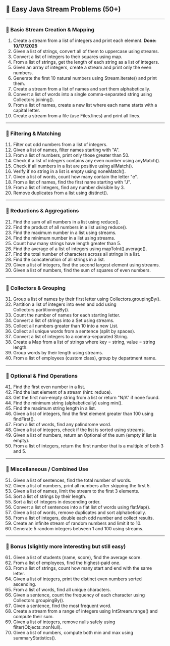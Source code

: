 ## 🧩 Easy Java Stream Problems (50+)

---
### 🔹 Basic Stream Creation & Mapping
1. Create a stream from a list of integers and print each element. **Done: 10/17/2025**
2. Given a list of strings, convert all of them to uppercase using streams.
3. Convert a list of integers to their squares using map.
4. From a list of strings, get the length of each string as a list of integers.
5. Given an array of integers, create a stream and print only the even numbers.
6. Generate the first 10 natural numbers using Stream.iterate() and print them.
7. Create a stream from a list of names and sort them alphabetically.
8. Convert a list of words into a single comma-separated string using Collectors.joining().
9. From a list of names, create a new list where each name starts with a capital letter.
10. Create a stream from a file (use Files.lines) and print all lines.

---
### 🔹 Filtering & Matching
11. Filter out odd numbers from a list of integers.
12. Given a list of names, filter names starting with "A".
13. From a list of numbers, print only those greater than 50.
14. Check if a list of integers contains any even number using anyMatch().
15. Check if all numbers in a list are positive using allMatch().
16. Verify if no string in a list is empty using noneMatch().
17. Given a list of words, count how many contain the letter "e".
18. From a list of names, find the first name starting with "J".
19. From a list of integers, find any number divisible by 3.
20. Remove duplicates from a list using distinct().

---
### 🔹 Reductions & Aggregations
21. Find the sum of all numbers in a list using reduce().
22. Find the product of all numbers in a list using reduce().
23. Find the maximum number in a list using streams.
24. Find the minimum number in a list using streams.
25. Count how many strings have length greater than 5.
26. Find the average of a list of integers using mapToInt().average().
27. Find the total number of characters across all strings in a list.
28. Find the concatenation of all strings in a list.
29. Given a list of integers, find the second largest element using streams.
30. Given a list of numbers, find the sum of squares of even numbers.

---
### 🔹 Collectors & Grouping
31. Group a list of names by their first letter using Collectors.groupingBy().
32. Partition a list of integers into even and odd using Collectors.partitioningBy().
33. Count the number of names for each starting letter.
34. Convert a list of strings into a Set using streams.
35. Collect all numbers greater than 10 into a new List.
36. Collect all unique words from a sentence (split by spaces).
37. Convert a list of integers to a comma-separated String.
38. Create a Map from a list of strings where key = string, value = string length.
39. Group words by their length using streams.
40. From a list of employees (custom class), group by department name.

---
### 🔹 Optional & Find Operations
41. Find the first even number in a list.
42. Find the last element of a stream (hint: reduce).
43. Get the first non-empty string from a list or return "N/A" if none found.
44. Find the minimum string (alphabetically) using min().
45. Find the maximum string length in a list.
46. Given a list of integers, find the first element greater than 100 using findFirst().
47. From a list of words, find any palindrome word.
48. Given a list of integers, check if the list is sorted using streams.
49. Given a list of numbers, return an Optional of the sum (empty if list is empty).
50. From a list of integers, return the first number that is a multiple of both 3 and 5.

---
### 🔹 Miscellaneous / Combined Use
51. Given a list of sentences, find the total number of words.
52. Given a list of numbers, print all numbers after skipping the first 5.
53. Given a list of names, limit the stream to the first 3 elements.
54. Sort a list of strings by their length.
55. Sort a list of integers in descending order.
56. Convert a list of sentences into a flat list of words using flatMap().
57. Given a list of words, remove duplicates and sort alphabetically.
58. From a list of integers, double each odd number and collect results.
59. Create an infinite stream of random numbers and limit it to 10.
60. Generate 5 random integers between 1 and 100 using streams.

---
### 🧠 Bonus (slightly more interesting but still easy)
61. Given a list of students (name, score), find the average score.
62. From a list of employees, find the highest-paid one.
63. From a list of strings, count how many start and end with the same letter.
64. Given a list of integers, print the distinct even numbers sorted ascending.
65. From a list of words, find all unique characters.
66. Given a sentence, count the frequency of each character using Collectors.groupingBy().
67. Given a sentence, find the most frequent word.
68. Create a stream from a range of integers using IntStream.range() and compute their sum.
69. Given a list of integers, remove nulls safely using filter(Objects::nonNull).
70. Given a list of numbers, compute both min and max using summaryStatistics().